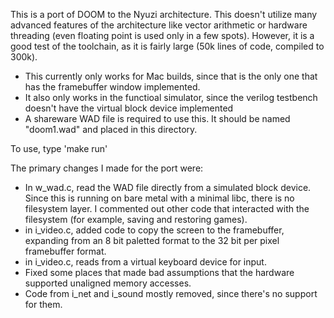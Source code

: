 This is a port of DOOM to the Nyuzi architecture. This doesn't utilize many 
advanced features of the architecture like vector arithmetic or hardware 
threading  (even floating point is used only in a few spots).  However, it 
is a good test of the toolchain, as it is fairly large (50k lines of code, 
compiled to 300k). 

* This currently only works for Mac builds, since that is the only one that has
the framebuffer window implemented. 
* It also only works in the functioal simulator, since the verilog testbench doesn't
have the virtual block device implemented
* A shareware WAD file is required to use this. It should be named "doom1.wad" 
and placed in this directory.

To use, type 'make run'

The primary changes I made for the port were:

* In w_wad.c, read the WAD file directly from a simulated block device. Since this is 
running on bare metal with a minimal libc, there is no filesystem layer. I commented 
out other code that interacted with the filesystem (for example, saving and restoring 
games).
* in i_video.c, added code to copy the screen to the framebuffer, expanding from an 
8 bit paletted format to the 32 bit per pixel framebuffer format.
* in i_video.c, reads from a virtual keyboard device for input.
* Fixed some places that made bad assumptions that the hardware supported 
unaligned memory accesses.
* Code from i_net and i_sound mostly removed, since there's no support for them.

